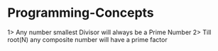 # Programming-Concepts


1> Any number smallest Divisor will always be a Prime Number
2> Till root(N) any composite number will have a prime factor
